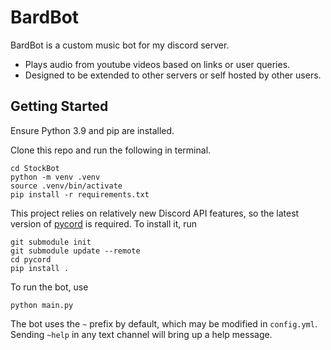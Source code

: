 # BardBot
BardBot is a custom music bot for my discord server.
- Plays audio from youtube videos based on links or user queries.
- Designed to be extended to other servers or self hosted by other users.

## Getting Started
Ensure Python 3.9 and pip are installed.

Clone this repo and run the following in terminal.
```
cd StockBot
python -m venv .venv
source .venv/bin/activate
pip install -r requirements.txt
```
This project relies on relatively new Discord API features, so the latest version of [pycord](https://github.com/Pycord-Development/pycord) is required. To install it, run

```
git submodule init
git submodule update --remote
cd pycord
pip install .
```
To run the bot, use
```
python main.py
```

The bot uses the `~` prefix by default, which may be modified in `config.yml`. Sending `~help` in any text channel will bring up a help message.
